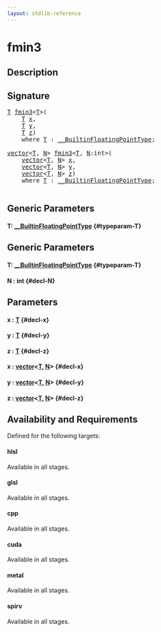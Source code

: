 ```yaml
---
layout: stdlib-reference
---
```


# fmin3

## Description





## Signature 

<pre>
<a href="/stdlib-reference/global-decls/fmin3#typeparam-T" class="code_type">T</a> <a href="/stdlib-reference/global-decls/fmin3">fmin3</a>&lt;<a href="/stdlib-reference/global-decls/fmin3#typeparam-T" class="code_type">T</a>&gt;(
    <a href="/stdlib-reference/global-decls/fmin3#typeparam-T" class="code_type">T</a> <a href="/stdlib-reference/global-decls/fmin3#decl-x" class="code_param">x</a>,
    <a href="/stdlib-reference/global-decls/fmin3#typeparam-T" class="code_type">T</a> <a href="/stdlib-reference/global-decls/fmin3#decl-y" class="code_param">y</a>,
    <a href="/stdlib-reference/global-decls/fmin3#typeparam-T" class="code_type">T</a> <a href="/stdlib-reference/global-decls/fmin3#decl-z" class="code_param">z</a>)
    <span class='code_keyword'>where</span> <a href="/stdlib-reference/global-decls/fmin3#typeparam-T" class="code_type">T</a> : <a href="/stdlib-reference/interfaces/BuiltinFloatingPointType/index">__BuiltinFloatingPointType</a>;

<a href="/stdlib-reference/types/vector/index">vector</a>&lt;<a href="/stdlib-reference/types/vector/index#typeparam-T" class="code_type">T</a>, <a href="/stdlib-reference/types/vector/index#decl-N" class="code_var">N</a>&gt; <a href="/stdlib-reference/global-decls/fmin3">fmin3</a>&lt;<a href="/stdlib-reference/global-decls/fmin3#typeparam-T" class="code_type">T</a>, <a href="/stdlib-reference/global-decls/fmin3#decl-N" class="code_var">N</a>:int&gt;(
    <a href="/stdlib-reference/types/vector/index">vector</a>&lt;<a href="/stdlib-reference/types/vector/index#typeparam-T" class="code_type">T</a>, <a href="/stdlib-reference/types/vector/index#decl-N" class="code_var">N</a>&gt; <a href="/stdlib-reference/global-decls/fmin3#decl-x" class="code_param">x</a>,
    <a href="/stdlib-reference/types/vector/index">vector</a>&lt;<a href="/stdlib-reference/types/vector/index#typeparam-T" class="code_type">T</a>, <a href="/stdlib-reference/types/vector/index#decl-N" class="code_var">N</a>&gt; <a href="/stdlib-reference/global-decls/fmin3#decl-y" class="code_param">y</a>,
    <a href="/stdlib-reference/types/vector/index">vector</a>&lt;<a href="/stdlib-reference/types/vector/index#typeparam-T" class="code_type">T</a>, <a href="/stdlib-reference/types/vector/index#decl-N" class="code_var">N</a>&gt; <a href="/stdlib-reference/global-decls/fmin3#decl-z" class="code_param">z</a>)
    <span class='code_keyword'>where</span> <a href="/stdlib-reference/global-decls/fmin3#typeparam-T" class="code_type">T</a> : <a href="/stdlib-reference/interfaces/BuiltinFloatingPointType/index">__BuiltinFloatingPointType</a>;

</pre>

## Generic Parameters

#### T: [\_\_BuiltinFloatingPointType](/stdlib-reference/interfaces/BuiltinFloatingPointType/index) {#typeparam-T}

## Generic Parameters

#### T: [\_\_BuiltinFloatingPointType](/stdlib-reference/interfaces/BuiltinFloatingPointType/index) {#typeparam-T}
#### N  : int {#decl-N}

## Parameters

#### x  : [T](/stdlib-reference/global-decls/fmin3#typeparam-T) {#decl-x}
#### y  : [T](/stdlib-reference/global-decls/fmin3#typeparam-T) {#decl-y}
#### z  : [T](/stdlib-reference/global-decls/fmin3#typeparam-T) {#decl-z}
#### x  : [vector](/stdlib-reference/types/vector/index)\<[T](/stdlib-reference/types/vector/index#typeparam-T), [N](/stdlib-reference/types/vector/index#decl-N)\> {#decl-x}
#### y  : [vector](/stdlib-reference/types/vector/index)\<[T](/stdlib-reference/types/vector/index#typeparam-T), [N](/stdlib-reference/types/vector/index#decl-N)\> {#decl-y}
#### z  : [vector](/stdlib-reference/types/vector/index)\<[T](/stdlib-reference/types/vector/index#typeparam-T), [N](/stdlib-reference/types/vector/index#decl-N)\> {#decl-z}

## Availability and Requirements

Defined for the following targets:

#### hlsl
Available in all stages.

#### glsl
Available in all stages.

#### cpp
Available in all stages.

#### cuda
Available in all stages.

#### metal
Available in all stages.

#### spirv
Available in all stages.




